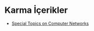 # Karma İçerikler

- [Special Topics on Computer Networks](./Karma%20%C4%B0%C3%A7erikler/Special%20Topics%20on%20Computer%20Networks.rar)
